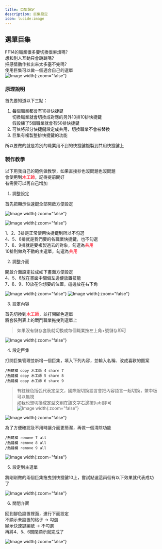 ```yaml
---
title: 巨集設定
description: 巨集設定
icon: lucide:image
---
```


## 選單巨集

FF14的職業很多要切換很麻煩嗎?<br>
想和別人互動只會跳跳嗎?<br>
把感情動作拉出來太多塞不完嗎?<br>
使用巨集可以做一個適合自己的選單<br>
![Image width](/macro-img/macro-1.gif){:zoom="false"}

### 原理說明

首先要知道以下三點：

1. 每個職業都會有10排快捷鍵<br>
切換職業就會切換成對應的另外10排10排快捷鍵<br>
假設練了5個職業就會有50排快捷鍵
2. 可依將部分快捷鍵設定成共用，切換職業不會被替換
3. 巨集有複製整排快捷鍵的功能

所以要做的就是將別的職業用不到的快捷鍵複製到共用快捷鍵上<br>

### 製作教學

以下用我自己的範例做教學，如果直接抄也沒問題也沒問題<br>
會使用到<span style="color: #ff4757; font-weight: bold;">木工師</span>，記得提前開好<br>
有需要可以再自己增加

1. 調整設定

首先把顯示快速鍵全部開啟方便設定

![Image width](/macro-img/macro-1.png){:zoom="false"}

![Image width](/macro-img/macro-2.png){:zoom="false"}

1、2、3排是正常使用快捷鍵到所以不勾選<br>
4、5、6排就是我們要的各職業快捷鍵，也不勾選<br>
7、8、9排就是要複製過去的對象，勾選為<span style="color: #ff4757; font-weight: bold;">共用</span><br>
10排則做為不動的主選單，勾選為<span style="color: #ff4757; font-weight: bold;">共用</span>

2. 調整介面

開啟介面設定拉成如下畫面方便設定<br>
4、5、6放在畫面中間偏左邊便放置技能<br>
7、8、9、10放在你想要的位置，這邊放在右下角

![Image width](/macro-img/macro-3.png){:zoom="false"}
![Image width](/macro-img/macro-4.png){:zoom="false"}

3. 設定內容

首先切換到<span style="color: #ff4757; font-weight: bold;">木工師</span>，並打開腳色選單<br>
將套裝列表上的戰鬥職業拖曳到選單上

> 如果沒有儲存套裝就切換成每個職業按左上角+號儲存即可

![Image width](/macro-img/macro-5.png){:zoom="false"}

4. 設定巨集

打開巨集管理並新增一個巨集，填入下列內容，並輸入名稱、改成喜歡的圖案

    /熱鍵欄 copy 木工師 4 share 7
    /熱鍵欄 copy 木工師 5 share 8
    /熱鍵欄 copy 木工師 6 share 9

> 有紅綠色括弧代表定型文，國際服切換語言會把內容語言一起切換，繁中板可以無視<br>
> 如我也想切換成定型文則在該文字右邊按[tab]即可<br>
> ![Image width](/macro-img/macro-6-1.png){:zoom="false"}

![Image width](/macro-img/macro-6.png){:zoom="false"}

為了方便確認及不用時讓介面更簡潔，再做一個清除功能

    /熱鍵欄 remove 7 all
    /熱鍵欄 remove 8 all
    /熱鍵欄 remove 9 all

![Image width](/macro-img/macro-6.png){:zoom="false"}


5. 設定到主選單

將剛剛做的兩個巨集拖曳到快捷鍵10上，嘗試點選這兩個有以下效果就代表成功了

![Image width](/macro-img/macro-2.gif){:zoom="false"}

6. 關閉介面

回到腳色設置裡面，進行下面設定<br>
不顯示未設置的格子 → 勾選<br>
顯示快速鍵編號 → 不勾選<br>
再將4、5、6關閉顯示就完成了

![Image width](/macro-img/macro-8.png){:zoom="false"}